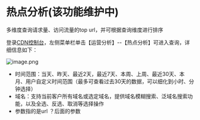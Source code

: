 # 热点分析(该功能维护中)

多维度查询请求量、访问流量的top url，并可根据查询维度进行排序

登录[CDN控制台](https://cdn-console.jdcloud.com/analysis)，左侧菜单栏单击【运营分析】--【热点分析】可进入查询，详细信息如下：

![image.png](https://img1.jcloudcs.com/cms/8074f3d5-1baa-4356-8011-4cb8308ad64820180119144059.png)

-  时间范围：当天、昨天、最近2天，最近7天、本周、上周、最近30天、本月、用户自定义时间范围（最多可查看过去30天的数据，可以细化到小时、分钟选择）
-  域名：支持当前客户所有域名或选定域名，提供域名模糊搜索、泛域名搜索功能，以及全选、反选、取消等选择操作
- 参数指的是url ？后面的参数
